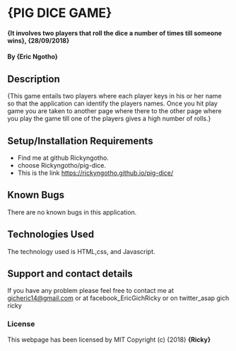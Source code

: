 # {PIG DICE GAME}
#### {It involves two players that roll the dice a number of times till someone wins}, {28/09/2018}
#### By **{Eric Ngotho}**
## Description
{This game entails two players where each player keys in his or her name so that the application can identify the players names. Once you hit play game you are taken to another page where there to the other page where you play the game till one of the players gives a high number of rolls.}
## Setup/Installation Requirements
* Find me at github Rickyngotho.
* choose Rickyngotho/pig-dice.
* This is the link https://rickyngotho.github.io/pig-dice/
## Known Bugs
There are no known bugs in this application.
## Technologies Used
The technology used is HTML,css, and Javascript.
## Support and contact details
If you have any problem please feel free to contact me at gicheric14@gmail.com or at facebook_EricGichRicky or on twitter_asap gich ricky
### License
This webpage has been licensed by MIT
Copyright (c) {2018} **{Ricky}**
